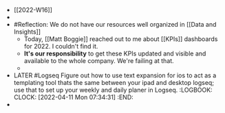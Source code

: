 - [[2022-W16]]
-
- #Reflection: We do not have our resources well organized in [[Data and Insights]]
	- Today, [[Matt Boggie]] reached out to me about [[KPIs]] dashboards for 2022. I couldn't find it.
	- **It's our responsibility** to get these KPIs updated and visible and available to the whole company. We're failing at that.
	-
- LATER #Logseq Figure out how to use text expansion for ios to act as a templating tool thats the same between your ipad and desktop logseq; use that to set up your weekly and daily planer in Logseq.
  :LOGBOOK:
  CLOCK: [2022-04-11 Mon 07:34:31]
  :END:
-